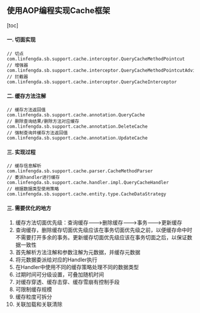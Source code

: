 ## 使用AOP编程实现Cache框架
[toc]

#### 一. 切面实现
```
// 切点
com.linfengda.sb.support.cache.interceptor.QueryCacheMethodPointcut
// 增强器
com.linfengda.sb.support.cache.interceptor.QueryCacheMethodPointcutAdvisor
// 拦截器
com.linfengda.sb.support.cache.interceptor.QueryCacheInterceptor
```

#### 二. 缓存方法注解
```
// 缓存方法返回值
com.linfengda.sb.support.cache.annotation.QueryCache
// 删除查询结果/删除方法对应缓存
com.linfengda.sb.support.cache.annotation.DeleteCache
// 强制查询并缓存方法返回值
com.linfengda.sb.support.cache.annotation.UpdateCache
```

#### 三. 实现过程
```
// 缓存信息解析
com.linfengda.sb.support.cache.parser.CacheMethodParser
// 委派handler进行缓存
com.linfengda.sb.support.cache.handler.impl.QueryCacheHandler
// 根据数据类型使用策略
com.linfengda.sb.support.cache.entity.type.CacheDataStrategy
```

#### 三. 需要优化的地方
1. 缓存方法切面优先级：查询缓存--->删除缓存--->事务--->更新缓存
2. 查询缓存，删除缓存切面优先级应该在事务切面优先级之前，以便缓存命中时不需要打开多余的事务。更新缓存切面优先级应该在事务切面之后，以保证数据一致性
3. 首先解析方法注解和参数注解为元数据，并缓存元数据
4. 将元数据委派给对应的Handler执行
5. 在Handler中使用不同的缓存策略处理不同的数据类型
6. 过期时间可分级设置，可叠加随机时间
7. 对缓存穿透、缓存击穿、缓存雪崩有控制手段
8. 可限制缓存规模
9. 缓存粒度可拆分
10. 关联加载和关联清除
